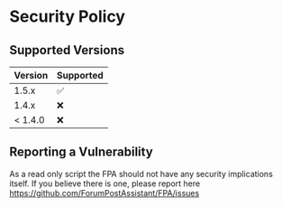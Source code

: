 # Security Policy

## Supported Versions



| Version | Supported          |
| ------- | ------------------ |
| 1.5.x   | :white_check_mark: |
| 1.4.x   | :x:                |
| < 1.4.0   | :x:                |

## Reporting a Vulnerability

As a read only script the FPA should not have any security implications itself.
If you believe there is one, please report here
https://github.com/ForumPostAssistant/FPA/issues
